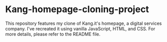 # Kang-homepage-cloning-project
This repository features my clone of Kang.it's homepage, a digital services company. I've recreated it using vanilla JavaScript, HTML, and CSS. For more details, please refer to the README file.

